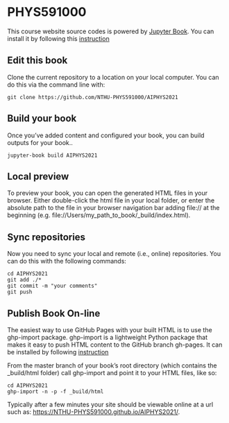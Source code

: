 # PHYS591000

This course website source codes is powered by [Jupyter Book](https://jupyterbook.org). 
You can install it by following this [instruction](https://jupyterbook.org/intro.html#install-jupyter-book)

## Edit this book

Clone the current repository to a location on your local computer. You can do this via the command line with:

```
git clone https://github.com/NTHU-PHYS591000/AIPHYS2021
```
## Build your book

Once you’ve added content and configured your book, you can build outputs for your book..
```
jupyter-book build AIPHYS2021
```
## Local preview

To preview your book, you can open the generated HTML files in your browser. 
Either double-click the html file in your local folder, 
or enter the absolute path to the file in your browser navigation bar adding 
file:// at the beginning (e.g. file://Users/my_path_to_book/_build/index.html).

## Sync repositories 

Now you need to sync your local and remote (i.e., online) repositories. 
You can do this with the following commands:

```
cd AIPHYS2021
git add ./*
git commit -m "your comments"
git push
```

## Publish Book On-line

The easiest way to use GitHub Pages with your built HTML is to use the ghp-import package. 
ghp-import is a lightweight Python package that makes it easy to push HTML content to the 
GitHub branch gh-pages. It can be installed by following [instruction](https://jupyterbook.org/publish/gh-pages.html)

From the master branch of your book’s root directory (which contains the _build/html folder) 
call ghp-import and point it to your HTML files, like so:
``` 
cd AIPHYS2021
ghp-import -n -p -f _build/html
```

Typically after a few minutes your site should be viewable online at a url such as: 
https://NTHU-PHYS591000.github.io/AIPHYS2021/. 
